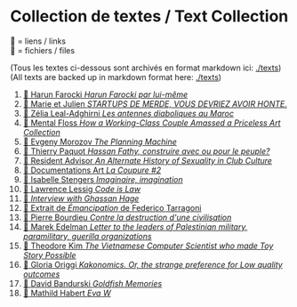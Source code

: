 # Collection de textes / Text Collection

🔗 = liens / links  
📖 = fichiers / files

(Tous les textes ci-dessous sont archivés en format markdown ici: [./texts](./texts))  
(All texts are backed up in markdown format here: [./texts](./texts))

1. [📖 Harun Farocki *Harun Farocki par lui-même*](./texts/harun_farocki-harun-farocki-par-lui-meme.md)
2. [🔗 Marie et Julien *STARTUPS DE MERDE, VOUS DEVRIEZ AVOIR HONTE.*](https://mariejulien.com/post/2016/05/22/Startups-de-merde%2C-vous-devriez-avoir-honte)
3. [📖 Zélia Leal-Adghirni *Les antennes diaboliques au Maroc*](./texts/zelia_leal_adghirni-les-antennes-diaboliques-au-maroc.md)
4. [🔗 Mental Floss *How a Working-Class Couple Amassed a Priceless Art Collection*](http://mentalfloss.com/article/48844/how-working-class-couple-amassed-priceless-art-collection)
5. [🔗 Evgeny Morozov *The Planning Machine*](http://www.newyorker.com/magazine/2014/10/13/planning-machine)
6. [📖 Thierry Paquot *Hassan Fathy, construire avec ou pour le peuple?*](./texts/thierry_paquot-hassan-fathy-construire-avec-ou-pour-le-peuple.md)
7. [🔗 Resident Advisor *An Alternate History of Sexuality in Club Culture*](https://www.residentadvisor.net/features/1927)
8. [🔗 Documentations Art *La Coupure #2*](https://documentations.art/La-Coupure-2)
9. [📖 Isabelle Stengers *Imaginaire, imagination*](./texts/isabelle_stengers-imaginaire-imagination.md)
10. [🔗 Lawrence Lessig *Code is Law*](https://www.harvardmagazine.com/2000/01/code-is-law-html)
11. [🔗 *Interview with Ghassan Hage*](https://www.materialculture.nl/en/provocations/interview-ghassan-hage)
12. [📖 Extrait de *Émancipation* de Federico Tarragoni](./texts/federico_tarragoni-contre-l-emancipation.md)
13. [📖 Pierre Bourdieu *Contre la destruction d'une civilisation*](./texts/pierre_bourdieu-contre-la-destruction-d-une-civilisation.md)
14. [📖 Marek Edelman *Letter to the leaders of Palestinian military, paramilitary, guerilla organizations*](./texts/marek_edelman-to-all-leaders-of-palestinian-military-organisations.md)
15. [📖 Theodore Kim *The Vietnamese Computer Scientist who made Toy Story Possible*](./texts/theodore_kim-the-vitnamese-computer-scientist-who-made-toy-story-possible.md)
16. [🔗 Gloria Origgi *Kakonomics. Or, the strange preference for Low quality outcomes*](http://gloriaoriggi.blogspot.com/2011/01/kakonomics-or-strange-preference-for.html)
17. [🔗 David Bandurski *Goldfish Memories*](https://chinamediaproject.org/2024/05/27/goldfish-memories/)
18. [🔗 Mathild Habert *Eva W*](https://www.rotoluxpress.com/catalogue/eva-w)

